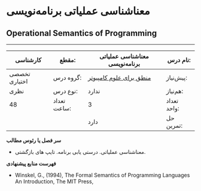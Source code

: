 # معناشناسی عملیاتی برنامه‌نویسی
## Operational Semantics of Programming
_______________________________________________________________________________
| کارشناسی      | مقطع:       | معناشناسی عملیاتی برنامه‌نویسی                                       | نام درس:    |
| ------------- | ----------- | -------------------------------------------------------------------- | ----------- |
| تخصصی اختیاری | گروه درس:   | [منطق برای علوم کامپیوتر](../elective/Logic-for-Computer-Science.md) | پیش‌نیاز:   |
| نظری          | نوع درس:    | ندارد                                                                | هم‌نیاز:    |
| 48            | تعداد ساعت: | 3                                                                    | تعداد واحد: |
|               |             |  دارد                                                                | حل تمرین:   |

**سر فصل یا رئوس مطالب**


- معناشناسی عملیاتی. درستی یابی برنامه. تایپ های بازگشتی.


**فهرست منابع پیشنهادی**


- Winskel, G., (1994), The Formal Semantics of Programming Languages An Introduction, The MIT Press, 

